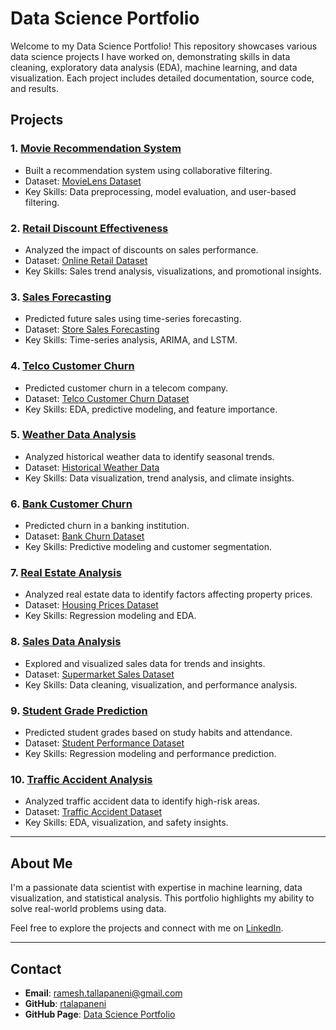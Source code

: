 # Data Science Portfolio

Welcome to my Data Science Portfolio! This repository showcases various data science projects I have worked on, demonstrating skills in data cleaning, exploratory data analysis (EDA), machine learning, and data visualization. Each project includes detailed documentation, source code, and results.

## Projects

### 1. [Movie Recommendation System](https://github.com/rtalapaneni/datascience_portfolio/tree/main/movie_recommendation_system)
   - Built a recommendation system using collaborative filtering.
   - Dataset: [MovieLens Dataset](https://www.kaggle.com/datasets/grouplens/movielens-20m-dataset)
   - Key Skills: Data preprocessing, model evaluation, and user-based filtering.

### 2. [Retail Discount Effectiveness](https://github.com/rtalapaneni/datascience_portfolio/tree/main/retail_discount_effectiveness)
   - Analyzed the impact of discounts on sales performance.
   - Dataset: [Online Retail Dataset](https://www.kaggle.com/datasets/heeraldedhia/groceries-dataset)
   - Key Skills: Sales trend analysis, visualizations, and promotional insights.

### 3. [Sales Forecasting](https://github.com/rtalapaneni/datascience_portfolio/tree/main/sales_forecasting)
   - Predicted future sales using time-series forecasting.
   - Dataset: [Store Sales Forecasting](https://www.kaggle.com/datasets/crawford/weekly-sales-transactions)
   - Key Skills: Time-series analysis, ARIMA, and LSTM.

### 4. [Telco Customer Churn](https://github.com/rtalapaneni/datascience_portfolio/tree/main/telco_customer_churn)
   - Predicted customer churn in a telecom company.
   - Dataset: [Telco Customer Churn Dataset](https://www.kaggle.com/datasets/blastchar/telco-customer-churn)
   - Key Skills: EDA, predictive modeling, and feature importance.

### 5. [Weather Data Analysis](https://github.com/rtalapaneni/datascience_portfolio/tree/main/weather_data_analysis)
   - Analyzed historical weather data to identify seasonal trends.
   - Dataset: [Historical Weather Data](https://www.kaggle.com/datasets/selfishgene/historical-hourly-weather-data)
   - Key Skills: Data visualization, trend analysis, and climate insights.

### 6. [Bank Customer Churn](https://github.com/rtalapaneni/datascience_portfolio/tree/main/bank_customer_churn)
   - Predicted churn in a banking institution.
   - Dataset: [Bank Churn Dataset](https://www.kaggle.com/datasets/shubhendra21/bank-churn)
   - Key Skills: Predictive modeling and customer segmentation.

### 7. [Real Estate Analysis](https://github.com/rtalapaneni/datascience_portfolio/tree/main/realestate_analysis)
   - Analyzed real estate data to identify factors affecting property prices.
   - Dataset: [Housing Prices Dataset](https://www.kaggle.com/c/house-prices-advanced-regression-techniques)
   - Key Skills: Regression modeling and EDA.

### 8. [Sales Data Analysis](https://github.com/rtalapaneni/datascience_portfolio/tree/main/sales_data_analysis)
   - Explored and visualized sales data for trends and insights.
   - Dataset: [Supermarket Sales Dataset](https://www.kaggle.com/datasets/aungpyaeap/supermarket-sales)
   - Key Skills: Data cleaning, visualization, and performance analysis.

### 9. [Student Grade Prediction](https://github.com/rtalapaneni/datascience_portfolio/tree/main/student_grade_prediction)
   - Predicted student grades based on study habits and attendance.
   - Dataset: [Student Performance Dataset](https://www.kaggle.com/datasets/spscientist/students-performance-in-exams)
   - Key Skills: Regression modeling and performance prediction.

### 10. [Traffic Accident Analysis](https://github.com/rtalapaneni/datascience_portfolio/tree/main/traffic_accident_analysis)
   - Analyzed traffic accident data to identify high-risk areas.
   - Dataset: [Traffic Accident Dataset](https://www.kaggle.com/datasets/sobhanmoosavi/us-accidents)
   - Key Skills: EDA, visualization, and safety insights.

---

## About Me
I'm a passionate data scientist with expertise in machine learning, data visualization, and statistical analysis. This portfolio highlights my ability to solve real-world problems using data.

Feel free to explore the projects and connect with me on [LinkedIn](https://www.linkedin.com/in/ramesh-talapaneni-1a97b822).

---

## Contact
- **Email**: ramesh.tallapaneni@gmail.com
- **GitHub**: [rtalapaneni](https://github.com/rtalapaneni)
- **GitHub Page**: [Data Science Portfolio](https://rtalapaneni.github.io/datascience_portfolio/)